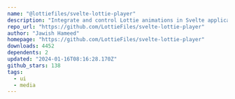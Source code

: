 ```yaml
---
name: "@lottiefiles/svelte-lottie-player"
description: "Integrate and control Lottie animations in Svelte applications"
repo_url: "https://github.com/LottieFiles/svelte-lottie-player"
author: "Jawish Hameed"
homepage: "https://github.com/LottieFiles/svelte-lottie-player"
downloads: 4452
dependents: 2
updated: "2024-01-16T08:16:28.170Z"
github_stars: 138
tags: 
  - ui
  - media
---
```


